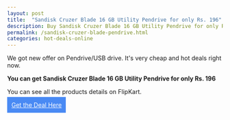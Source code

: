 ```yaml
---
layout: post
title:  "Sandisk Cruzer Blade 16 GB Utility Pendrive for only Rs. 196"
description: Buy Sandisk Cruzer Blade 16 GB Utility Pendrive for only Rs. 196 from flipkart. 
permalink: /sandisk-cruzer-blade-pendrive.html
categories: hot-deals-online
---
```


We got new offer on Pendrive/USB drive. It's very cheap and hot deals right now.  

<strong>You can get Sandisk Cruzer Blade 16 GB Utility Pendrive for only Rs. 196</strong>

You can see all the products details on FlipKart.

<a style="color: #fff;background-color:#498AF4;padding: 10px 10px 10px 10px;" role="button" href="https://www.flipkart.com/sandisk-cruzer-blade-16-gb-utility-pendrive/p/itmf6vyqugk3g8gn" rel="nofollow" target="_blank">Get the Deal Here</a>

